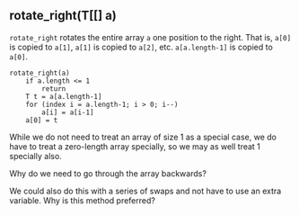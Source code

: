 ## rotate_right(T[[] a)

`rotate_right` rotates the entire array `a` one position to the right.
That is, `a[0]` is copied to `a[1]`, `a[1]` is copied to `a[2]`, etc.
`a[a.length-1]` is copied to `a[0]`.
```
rotate_right(a)
    if a.length <= 1
        return
    T t = a[a.length-1]
    for (index i = a.length-1; i > 0; i--)
        a[i] = a[i-1]
    a[0] = t
```
While we do not need to treat an array
of size 1 as a special case,
we do have to treat a zero-length array specially,
so we may as well treat 1 specially also.

Why do we need to go through the array backwards?

We could also do this with a series of swaps
and not have to use an extra variable.
Why is this method preferred?
